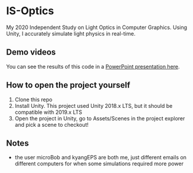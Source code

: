 # IS-Optics
My 2020 Independent Study on Light Optics in Computer Graphics. Using Unity, I accurately simulate light physics in real-time.

## Demo videos
You can see the results of this code in a [PowerPoint presentation here](https://1drv.ms/p/s!An73-S_0mmcmgft62yT6IRjp8ccjOQ?e=KON40P).

## How to open the project yourself
1. Clone this repo
2. Install Unity. This project used Unity 2018.x LTS, but it should be compatible with 2019.x LTS
3. Open the project in Unity, go to Assets/Scenes in the project explorer and pick a scene to checkout!

## Notes
* the user microBob and kyangEPS are both me, just different emails on different computers for when some simulations required more power
